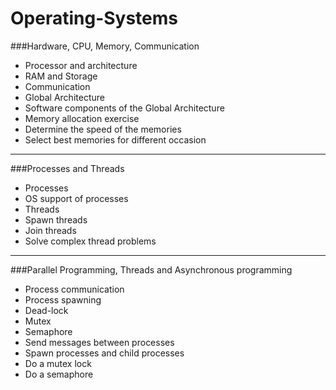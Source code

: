 # Operating-Systems

###Hardware, CPU, Memory, Communication
* Processor and architecture  
* RAM and Storage  
* Communication  
* Global Architecture  
* Software components of the Global Architecture  
* Memory allocation exercise  
* Determine the speed of the memories  
* Select best memories for different occasion  
--------
###Processes and Threads
* Processes
* OS support of processes
* Threads
* Spawn threads
* Join threads
* Solve complex thread problems
--------
###Parallel Programming, Threads and Asynchronous programming
* Process communication
* Process spawning
* Dead-lock
* Mutex
* Semaphore
* Send messages between processes
* Spawn processes and child processes
* Do a mutex lock
* Do a semaphore
